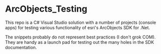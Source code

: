 # ArcObjects_Testing

This repo is a C# Visual Studio solution with a number of
projects (console apps) for testing various functionality
of esri's ArcObjects SDK for .Net.

The snippets probably do not represent best practices (I
don't grok COM).  They are handy as a launch pad
for testing out the many holes in the SDK documentation.
